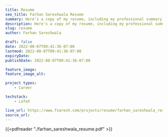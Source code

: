 ```yaml
---
title: Resume
seo_title: Farhan Sareshwala Resume
summary: Here's a copy of my resume, including my professional summary, work experience and past projects, and education.
description: Here's a copy of my resume, including my professional summary, work experience and past projects, and education.
slug: resume
author: Farhan Sareshwala

draft: false
date: 2022-08-07T09:41:36-07:00
lastmod: 2022-08-07T09:41:36-07:00
expiryDate:
publishDate: 2022-08-07T09:41:36-07:00

feature_image: 
feature_image_alt: 

project types: 
    - Career

techstack:
    - LaTeX

live_url: https://www.fsaresh.com/projects/resume/farhan_sareshwala_resume.pdf
source_url: 
---
```


{{<pdfreader "./farhan_sareshwala_resume.pdf" >}}   